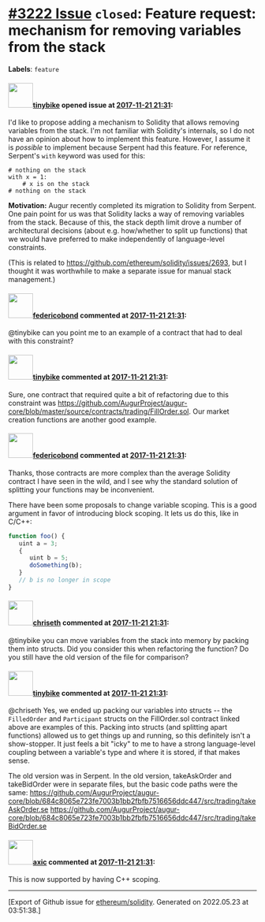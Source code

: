 # [\#3222 Issue](https://github.com/ethereum/solidity/issues/3222) `closed`: Feature request: mechanism for removing variables from the stack
**Labels**: `feature`


#### <img src="https://avatars.githubusercontent.com/u/2637020?u=888de2c7073576ff1dd79b5f309278cc01c9c382&v=4" width="50">[tinybike](https://github.com/tinybike) opened issue at [2017-11-21 21:31](https://github.com/ethereum/solidity/issues/3222):

I'd like to propose adding a mechanism to Solidity that allows removing variables from the stack.  I'm not familiar with Solidity's internals, so I do not have an opinion about how to implement this feature.  However, I assume it is _possible_ to implement because Serpent had this feature.  For reference, Serpent's `with` keyword was used for this:
```
# nothing on the stack
with x = 1:
    # x is on the stack
# nothing on the stack
```

**Motivation:** Augur recently completed its migration to Solidity from Serpent.  One pain point for us was that Solidity lacks a way of removing variables from the stack.  Because of this, the stack depth limit drove a number of architectural decisions (about e.g. how/whether to split up functions) that we would have preferred to make independently of language-level constraints.

(This is related to https://github.com/ethereum/solidity/issues/2693, but I thought it was worthwhile to make a separate issue for manual stack management.)

#### <img src="https://avatars.githubusercontent.com/u/138426?u=3117125771b06e3aa8da468c8f41e4038d717974&v=4" width="50">[federicobond](https://github.com/federicobond) commented at [2017-11-21 21:31](https://github.com/ethereum/solidity/issues/3222#issuecomment-346219796):

@tinybike can you point me to an example of a contract that had to deal with this constraint?

#### <img src="https://avatars.githubusercontent.com/u/2637020?u=888de2c7073576ff1dd79b5f309278cc01c9c382&v=4" width="50">[tinybike](https://github.com/tinybike) commented at [2017-11-21 21:31](https://github.com/ethereum/solidity/issues/3222#issuecomment-346252250):

Sure, one contract that required quite a bit of refactoring due to this constraint was https://github.com/AugurProject/augur-core/blob/master/source/contracts/trading/FillOrder.sol.  Our market creation functions are another good example.

#### <img src="https://avatars.githubusercontent.com/u/138426?u=3117125771b06e3aa8da468c8f41e4038d717974&v=4" width="50">[federicobond](https://github.com/federicobond) commented at [2017-11-21 21:31](https://github.com/ethereum/solidity/issues/3222#issuecomment-346695266):

Thanks, those contracts are more complex than the average Solidity contract I have seen in the wild, and I see why the standard solution of splitting your functions may be inconvenient.

There have been some proposals to change variable scoping. This is a good argument in favor of introducing block scoping. It lets us do this, like in C/C++:

```javascript
function foo() {
   uint a = 3;
   {
      uint b = 5;
      doSomething(b);
   }
   // b is no longer in scope
}
```

#### <img src="https://avatars.githubusercontent.com/u/9073706?v=4" width="50">[chriseth](https://github.com/chriseth) commented at [2017-11-21 21:31](https://github.com/ethereum/solidity/issues/3222#issuecomment-346703577):

@tinybike you can move variables from the stack into memory by packing them into structs. Did you consider this when refactoring the function? Do you still have the old version of the file for comparison?

#### <img src="https://avatars.githubusercontent.com/u/2637020?u=888de2c7073576ff1dd79b5f309278cc01c9c382&v=4" width="50">[tinybike](https://github.com/tinybike) commented at [2017-11-21 21:31](https://github.com/ethereum/solidity/issues/3222#issuecomment-347031982):

@chriseth Yes, we ended up packing our variables into structs -- the `FilledOrder` and `Participant` structs on the FillOrder.sol contract linked above are examples of this.  Packing into structs (and splitting apart functions) allowed us to get things up and running, so this definitely isn't a show-stopper.  It just feels a bit "icky" to me to have a strong language-level coupling between a variable's type and where it is stored, if that makes sense.

The old version was in Serpent.  In the old version, takeAskOrder and takeBidOrder were in separate files, but the basic code paths were the same: https://github.com/AugurProject/augur-core/blob/684c8065e723fe7003b1bb2fbfb7516656ddc447/src/trading/takeAskOrder.se https://github.com/AugurProject/augur-core/blob/684c8065e723fe7003b1bb2fbfb7516656ddc447/src/trading/takeBidOrder.se

#### <img src="https://avatars.githubusercontent.com/u/20340?v=4" width="50">[axic](https://github.com/axic) commented at [2017-11-21 21:31](https://github.com/ethereum/solidity/issues/3222#issuecomment-408605311):

This is now supported by having C++ scoping.


-------------------------------------------------------------------------------



[Export of Github issue for [ethereum/solidity](https://github.com/ethereum/solidity). Generated on 2022.05.23 at 03:51:38.]
